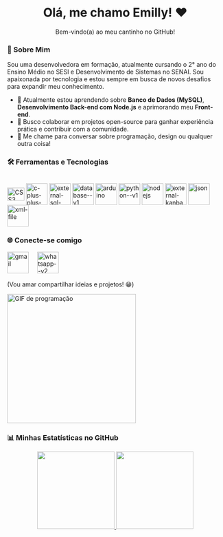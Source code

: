 <h1 align="center">Olá, me chamo Emilly! ❤️</h1>
<p align="center">Bem-vindo(a) ao meu cantinho no GitHub!</p>

### 🚀 Sobre Mim
<p>
Sou uma desenvolvedora em formação, atualmente cursando o 2° ano do Ensino Médio no SESI e Desenvolvimento de Sistemas no SENAI. Sou apaixonada por tecnologia e estou sempre em busca de novos desafios para expandir meu conhecimento.
</p>

- 🧠 Atualmente estou aprendendo sobre **Banco de Dados (MySQL)**, **Desenvolvimento Back-end com Node.js** e aprimorando meu **Front-end**.
- 👥 Busco colaborar em projetos open-source para ganhar experiência prática e contribuir com a comunidade.
- 💬 Me chame para conversar sobre programação, design ou qualquer outra coisa!

### 🛠️ Ferramentas e Tecnologias 

<div style="display: inline_block"><br>
  <img align="center" alt="CSS3" height="30" width="40" src="https://img.icons8.com/ios-filled/50/22C3E6/css3.png">
  <img align="center" alt="c-plus-plus-logo"/ width="50" height="50" src="https://img.icons8.com/ios-filled/50/22C3E6/c-plus-plus-logo.png" >
  <img align="center" width="50" height="50" src="https://img.icons8.com/external-outline-juicy-fish/60/22C3E6/external-sql-coding-and-development-outline-outline-juicy-fish.png" alt="external-sql-coding-and-development-outline-outline-juicy-fish"/>    
  <img align="center" width="50" height="50" src="https://img.icons8.com/ios/50/22C3E6/database--v1.png" alt="database--v1"/>    
  <img align="center" width="50" height="50" src="https://img.icons8.com/ios/50/22C3E6/arduino.png" alt="arduino"/>    
  <img align="center" width="50" height="50" src="https://img.icons8.com/ios/50/22C3E6/python--v1.png" alt="python--v1"/>    
  <img align="center" width="50" height="50" src="https://img.icons8.com/windows/32/22C3E6/nodejs.png" alt="nodejs"/>    
  <img align="center" width="50" height="50" src="https://img.icons8.com/external-outline-black-m-oki-orlando/32/22C3E6/external-kanban-product-management-outline-outline-black-m-oki-orlando.png" alt="external-kanban-product-management-outline-outline-black-m-oki-orlando"/>    
  <img align="center" width="50" height="50" src="https://img.icons8.com/ios/50/22C3E6/json.png" alt="json"/>    
  <img align="center" width="50" height="50" src="https://img.icons8.com/wired/64/22C3E6/xml-file.png" alt="xml-file"/>
</div>

### 🌐 Conecte-se comigo

<a href = "mailto:emillyraissa.nascimento2009@gmail.com"><img width="50" height="50" src="https://img.icons8.com/ios-filled/50/22C3E6/gmail.png" alt="gmail"/></a> &nbsp; &nbsp; <a href = "https://wa.me/5518991057618?text=Oii,+gostei+muito+do+seu+perfil+no+GitHub,+podemos+conversar+sobre?">        <img width="50" height="50" src="https://img.icons8.com/pastel-glyph/64/22C3E6/whatsapp--v2.png" alt="whatsapp--v2"/></a>

(Vou amar compartilhar ideias e projetos! 😁)
<p align="left">
  <img src="https://media0.giphy.com/media/v1.Y2lkPTc5MGI3NjExNnFpemp1bjhtdm45a3BtdHg1MWd3em1xMHZ1cmk4Yml0djdoOHQxZyZlcD12MV9pbnRlcm5hbF9naWZfYnlfaWQmY3Q9Zw/7ccvez1hF0LdO2JfSZ/giphy.gif" alt="GIF de programação" width="300">
</p>

### 📊 Minhas Estatísticas no GitHub

<p align="center">
  <a href="https://github.com/Emy-Nascimento07">
    <img height="180em" src="https://github-readme-stats.vercel.app/api/top-langs/?username=Emy-Nascimento07&layout=compact&langs_count=7&theme=dracula"/>
    <img height="180em"src="https://github-readme-stats.vercel.app/api?username=Emy-Nascimento07&show_icons=true&theme=dracula&include_all_commits=true&count_private=true"/>
  </a>
</p>
